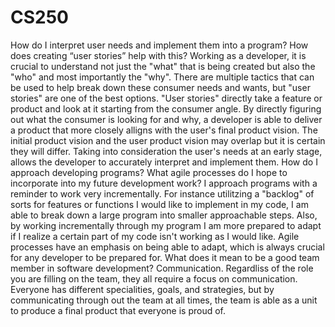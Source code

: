 # CS250
How do I interpret user needs and implement them into a program? How does creating “user stories” help with this?
Working as a developer, it is crucial to understand not just the "what" that is being created but also the "who" and most importantly the "why". There are multiple tactics that can be used to help break down these consumer needs and wants, but "user stories" are one of the best options. "User stories" directly take a feature or product and look at it starting from the consumer angle. By directly figuring out what the consumer is looking for and why, a developer is able to deliver a product that more closely alligns with the user's final product vision. The initial product vision and the user product vision may overlap but it is certain they will differ. Taking into consideration the user's needs at an early stage, allows the developer to accurately interpret and implement them. 
How do I approach developing programs? What agile processes do I hope to incorporate into my future development work?
I approach programs with a reminder to work very incrementally. For instance utilitzing a "backlog" of sorts for features or functions I would like to implement in my code, I am able to break down a large program into smaller approachable steps. Also, by working incrementally through my program I am more prepared to adapt if I realize a certain part of my code isn't working as I would like. Agile processes have an emphasis on being able to adapt, which is always crucial for any developer to be prepared for.
What does it mean to be a good team member in software development?
Communication. Regardliss of the role you are filling on the team, they all require a focus on communication. Everyone has different specialities, goals, and strategies, but by communicating through out the team at all times, the team is able as a unit to produce a final product that everyone is proud of. 
